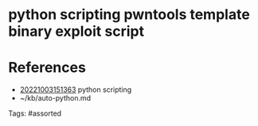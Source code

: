 # python scripting pwntools template binary exploit script

# References
- [20221003151363](/zet/20221003151363/README.md) python scripting
- ~/kb/auto-python.md

Tags:
    #assorted
